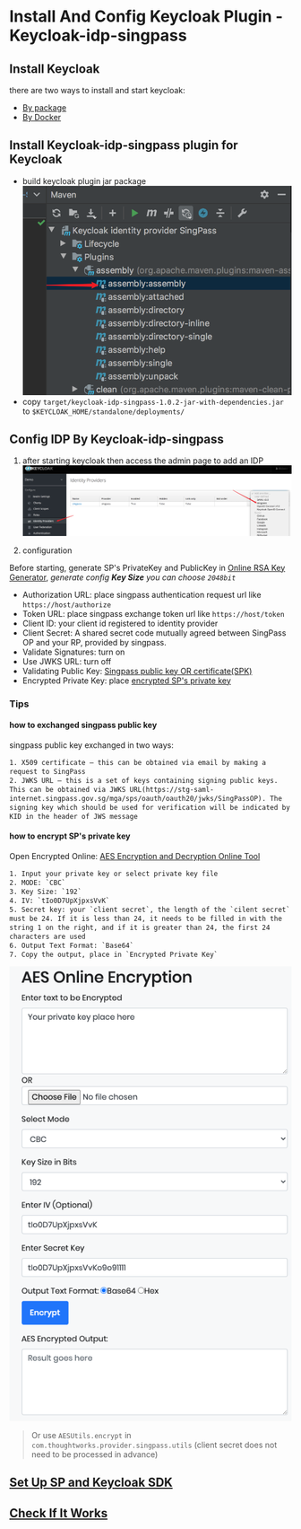 # Install And Config Keycloak Plugin - Keycloak-idp-singpass

## Install Keycloak
 there are two ways to install and start keycloak:
 - [By package](https://www.keycloak.org/docs/latest/getting_started/index.html)
 - [By Docker](https://hub.docker.com/r/jboss/keycloak/)

## Install Keycloak-idp-singpass plugin for Keycloak
- build keycloak plugin jar package
    ![keycloak_plugin_build_jar](../images/keycloak_plugin_build_jar.png)
- copy `target/keycloak-idp-singpass-1.0.2-jar-with-dependencies.jar` to `$KEYCLOAK_HOME/standalone/deployments/`    

## Config IDP By Keycloak-idp-singpass
1. after starting keycloak then access the admin page to add an IDP
![add IDP](../images/keycloak_add_idp.png)

2. configuration

Before starting, generate SP's PrivateKey and PublicKey in [Online RSA Key Generator](https://travistidwell.com/jsencrypt/demo/), *generate config **Key Size** you can choose `2048bit`*

- Authorization URL: place singpass authentication request url like `https://host/authorize`
- Token URL: place singpass exchange token url like `https://host/token`
- Client ID: your client id registered to identity provider
- Client Secret: A shared secret code mutually agreed between SingPass OP and your RP, provided by singpass.
- Validate Signatures: turn on
- Use JWKS URL: turn off
- Validating Public Key: [Singpass public key OR certificate(SPK)](#how-to-exchanged-singpass-public-key)
- Encrypted Private Key: place [encrypted SP's private key](#how-to-encrypt-SP's-private-key)

### Tips

#### how to exchanged singpass public key
singpass public key exchanged in two ways:

    1. X509 certificate – this can be obtained via email by making a request to SingPass
    2. JWKS URL – this is a set of keys containing signing public keys. This can be obtained via JWKS URL(https://stg-saml-internet.singpass.gov.sg/mga/sps/oauth/oauth20/jwks/SingPassOP). The signing key which should be used for verification will be indicated by KID in the header of JWS message

#### how to encrypt SP's private key

Open Encrypted Online: [AES Encryption and Decryption Online Tool](https://www.devglan.com/online-tools/aes-encryption-decryption)

    1. Input your private key or select private key file
    2. MODE: `CBC`
    3. Key Size: `192`
    4. IV: `tIo0D7UpXjpxsVvK`
    5. Secret key: your `client secret`, the length of the `cilent secret` must be 24. If it is less than 24, it needs to be filled in with the string 1 on the right, and if it is greater than 24, the first 24 characters are used
    6. Output Text Format: `Base64`
    7. Copy the output, place in `Encrypted Private Key`

![encryption_the_example](../images/encryption_the_example.png)

> Or use `AESUtils.encrypt` in `com.thoughtworks.provider.singpass.utils` (client secret does not need to be processed in advance)

## [Set Up SP and Keycloak SDK](https://github.com/ThoughtWorksInc/SEA-SC-Integration-Demo#how-to-integration-keycloak)

## [Check If It Works](https://github.com/ThoughtWorksInc/SEA-SC-OpenID/blob/keycloak/documents/How-To-Start-SEA-SC-Integration-Demo-Locally.md#run-sea-sc-integration-demo)